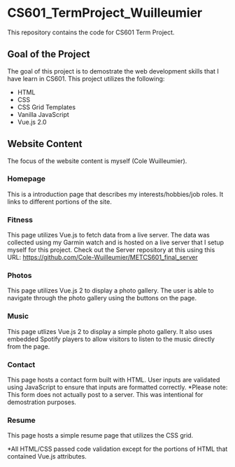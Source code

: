 # CS601_TermProject_Wuilleumier
This repository contains the code for CS601 Term Project.

## Goal of the Project
The goal of this project is to demostrate the web development skills that I have learn in CS601.
This project utilizes the following:
- HTML
- CSS
- CSS Grid Templates
- Vanilla JavaScript
- Vue.js 2.0

## Website Content
The focus of the website content is myself (Cole Wuilleumier). 

### Homepage
This is a introduction page that describes my interests/hobbies/job roles. It links to different portions of the site.

### Fitness
This page utilizes Vue.js to fetch data from a live server. The data was collected using my Garmin watch and is hosted on a live server that I setup myself for this project.
Check out the Server repository at this using this URL: https://github.com/Cole-Wuilleumier/METCS601_final_server

### Photos
This page utilizes Vue.js 2 to display a photo gallery. The user is able to navigate through the photo gallery using the buttons on the page.

### Music
This page utlizes Vue.js 2 to display a simple photo gallery. It also uses embedded Spotify players to allow visitors to listen to the music directly from the page.

### Contact
This page hosts a contact form built with HTML. User inputs are validated using JavaScript to ensure that inputs are formatted correctly.
*Please note: This form does not actually post to a server. This was intentional for demostration purposes.

### Resume
This page hosts a simple resume page that utilizes the CSS grid.

*All HTML/CSS passed code validation except for the portions of HTML that contained Vue.js attributes.
